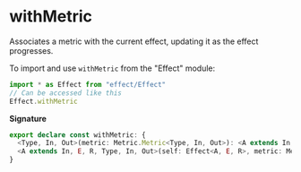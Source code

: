 # withMetric

Associates a metric with the current effect, updating it as the effect progresses.

To import and use `withMetric` from the "Effect" module:

```ts
import * as Effect from "effect/Effect"
// Can be accessed like this
Effect.withMetric
```

**Signature**

```ts
export declare const withMetric: {
  <Type, In, Out>(metric: Metric.Metric<Type, In, Out>): <A extends In, E, R>(self: Effect<A, E, R>) => Effect<A, E, R>
  <A extends In, E, R, Type, In, Out>(self: Effect<A, E, R>, metric: Metric.Metric<Type, In, Out>): Effect<A, E, R>
}
```
